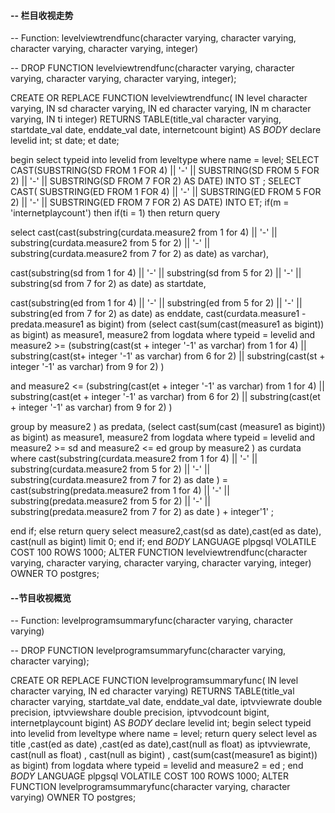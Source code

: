 #### -- 栏目收视走势
-- Function: levelviewtrendfunc(character varying, character varying, character varying, character varying, integer)

-- DROP FUNCTION levelviewtrendfunc(character varying, character varying, character varying, character varying, integer);

CREATE OR REPLACE FUNCTION levelviewtrendfunc(
    IN level character varying,
    IN sd character varying,
    IN ed character varying,
    IN m character varying,
    IN ti integer)
  RETURNS TABLE(title_val character varying, startdate_val date, enddate_val date, internetcount bigint) AS
$BODY$
declare levelid int;
st date;
et date;

begin
select typeid into levelid from leveltype where name = level;
SELECT CAST(SUBSTRING(SD FROM 1 FOR 4) || '-' || SUBSTRING(SD FROM 5 FOR 2) || '-' || SUBSTRING(SD FROM 7 FOR 2)  AS DATE)
INTO ST ;
SELECT CAST( SUBSTRING(ED FROM 1 FOR 4) || '-' || SUBSTRING(ED FROM 5 FOR 2) || '-' || SUBSTRING(ED FROM 7 FOR 2) AS DATE)
INTO ET;
if(m = 'internetplaycount')
then
if(ti = 1)
then
return query 

select cast(cast(substring(curdata.measure2 from 1 for 4) || '-' || substring(curdata.measure2 from 5 for 2) || '-' || substring(curdata.measure2 from 7 for 2) as date) as varchar),
 
cast(substring(sd from 1 for 4) || '-' || substring(sd from 5 for 2) || '-' || substring(sd from 7 for 2) as date) as startdate,

cast(substring(ed from 1 for 4) || '-' || substring(ed from 5 for 2) || '-' || substring(ed from 7 for 2) as date) as enddate,
cast(curdata.measure1 - predata.measure1 as bigint) 
from (select cast(sum(cast(measure1 as bigint)) as bigint) as measure1,
measure2
from logdata 
where typeid = levelid 
and 
measure2 >= (substring(cast(st + integer '-1' as varchar) from 1 for 4) || substring(cast(st+ integer '-1' as varchar) from 6 for 2) || substring(cast(st + integer '-1' as varchar) from 9 for 2) )

and measure2 <= (substring(cast(et + integer '-1' as varchar) from 1 for 4) || substring(cast(et + integer '-1' as varchar) from 6 for 2) || substring(cast(et + integer '-1' as varchar) from 9 for 2) )

group by measure2 ) as predata,
(select cast(sum(cast (measure1 as bigint)) as bigint) as measure1, measure2 from logdata where typeid = levelid and measure2 >= sd and measure2 <= ed
group by measure2 ) as curdata
where cast(substring(curdata.measure2 from 1 for 4) || '-' || substring(curdata.measure2 from 5 for 2) || '-' || substring(curdata.measure2 from 7 for 2)  as date )  =
cast(substring(predata.measure2 from 1 for 4) || '-' || substring(predata.measure2 from 5 for 2) || '-' || substring(predata.measure2 from 7 for 2) as date  )  + integer'1' ;


end if;
else 
return query 
select measure2,cast(sd as date),cast(ed as date),
cast(null as bigint)
limit 0;
end if;
end
$BODY$
  LANGUAGE plpgsql VOLATILE
  COST 100
  ROWS 1000;
ALTER FUNCTION levelviewtrendfunc(character varying, character varying, character varying, character varying, integer)
  OWNER TO postgres;
  
  #### --节目收视概览
  -- Function: levelprogramsummaryfunc(character varying, character varying)

-- DROP FUNCTION levelprogramsummaryfunc(character varying, character varying);

CREATE OR REPLACE FUNCTION levelprogramsummaryfunc(
    IN level character varying,
    IN ed character varying)
  RETURNS TABLE(title_val character varying, startdate_val date, enddate_val date, iptvviewrate double precision, iptvviewshare double precision, iptvvodcount bigint, internetplaycount bigint) AS
$BODY$
declare levelid int;
begin
select typeid into levelid from leveltype where name = level;
return query 
select level as title ,cast(ed as date) ,cast(ed as date),cast(null as float) as iptvviewrate,
cast(null as float) ,
cast(null as bigint) ,
cast(sum(cast(measure1 as bigint)) as bigint)
from logdata
where typeid = levelid and measure2 = ed ;
end
$BODY$
  LANGUAGE plpgsql VOLATILE
  COST 100
  ROWS 1000;
ALTER FUNCTION levelprogramsummaryfunc(character varying, character varying)
  OWNER TO postgres;


